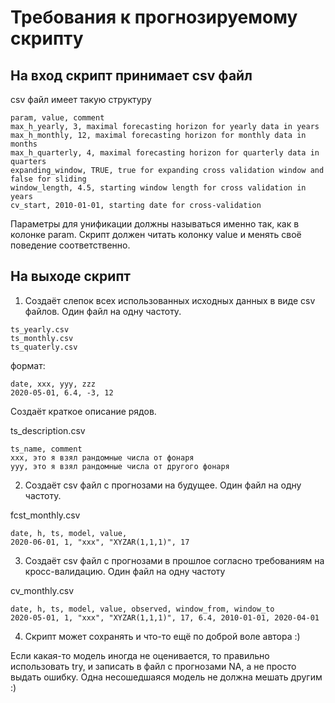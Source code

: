 # Требования к прогнозируемому скрипту

## На вход скрипт принимает csv файл 

csv файл имеет такую структуру

```{csv}
param, value, comment
max_h_yearly, 3, maximal forecasting horizon for yearly data in years
max_h_monthly, 12, maximal forecasting horizon for monthly data in months
max_h_quarterly, 4, maximal forecasting horizon for quarterly data in quarters
expanding_window, TRUE, true for expanding cross validation window and false for sliding
window_length, 4.5, starting window length for cross validation in years
cv_start, 2010-01-01, starting date for cross-validation 
```

Параметры для унификации должны называться именно так, как в колонке param.
Скрипт должен читать колонку value и менять своё поведение соответственно. 

## На выходе скрипт

1. Создаёт слепок всех использованных исходных данных в виде csv файлов. 
Один файл на одну частоту.

```{csv}
ts_yearly.csv
ts_monthly.csv
ts_quaterly.csv
```

формат:

```{csv}
date, xxx, yyy, zzz
2020-05-01, 6.4, -3, 12
```

Создаёт краткое описание рядов.

ts_description.csv
```{csv}
ts_name, comment
xxx, это я взял рандомные числа от фонаря
yyy, это я взял рандомные числа от другого фонаря
```

2. Создаёт csv файл с прогнозами на будущее.
Один файл на одну частоту.

fcst_monthly.csv
```{csv}
date, h, ts, model, value, 
2020-06-01, 1, "xxx", "XYZAR(1,1,1)", 17
```

3. Создаёт csv файл с прогнозами в прошлое согласно требованиям на кросс-валидацию.
Один файл на одну частоту

cv_monthly.csv
```{csv}
date, h, ts, model, value, observed, window_from, window_to
2020-05-01, 1, "xxx", "XYZAR(1,1,1)", 17, 6.4, 2010-01-01, 2020-04-01
```

4. Скрипт может сохранять и что-то ещё по доброй воле автора :)


Если какая-то модель иногда не оценивается, то правильно использовать try, 
и записать в файл с прогнозами NA, а не просто выдать ошибку.
Одна несошедшаяся модель не должна мешать другим :)



